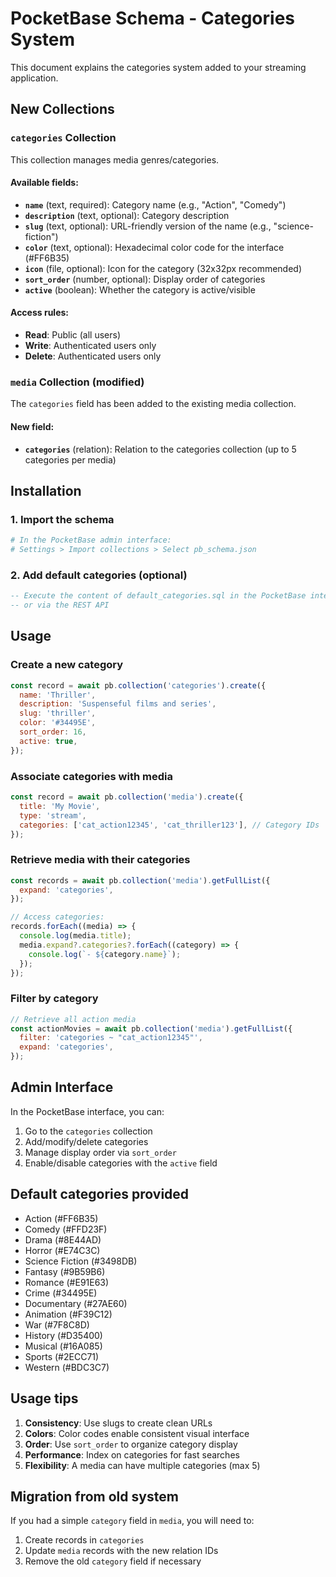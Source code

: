 # PocketBase Schema - Categories System

This document explains the categories system added to your streaming application.

## New Collections

### `categories` Collection

This collection manages media genres/categories.

#### Available fields:

- **`name`** (text, required): Category name (e.g., "Action", "Comedy")
- **`description`** (text, optional): Category description
- **`slug`** (text, optional): URL-friendly version of the name (e.g., "science-fiction")
- **`color`** (text, optional): Hexadecimal color code for the interface (#FF6B35)
- **`icon`** (file, optional): Icon for the category (32x32px recommended)
- **`sort_order`** (number, optional): Display order of categories
- **`active`** (boolean): Whether the category is active/visible

#### Access rules:

- **Read**: Public (all users)
- **Write**: Authenticated users only
- **Delete**: Authenticated users only

### `media` Collection (modified)

The `categories` field has been added to the existing media collection.

#### New field:

- **`categories`** (relation): Relation to the categories collection (up to 5 categories per media)

## Installation

### 1. Import the schema

```bash
# In the PocketBase admin interface:
# Settings > Import collections > Select pb_schema.json
```

### 2. Add default categories (optional)

```sql
-- Execute the content of default_categories.sql in the PocketBase interface
-- or via the REST API
```

## Usage

### Create a new category

```javascript
const record = await pb.collection('categories').create({
  name: 'Thriller',
  description: 'Suspenseful films and series',
  slug: 'thriller',
  color: '#34495E',
  sort_order: 16,
  active: true,
});
```

### Associate categories with media

```javascript
const record = await pb.collection('media').create({
  title: 'My Movie',
  type: 'stream',
  categories: ['cat_action12345', 'cat_thriller123'], // Category IDs
});
```

### Retrieve media with their categories

```javascript
const records = await pb.collection('media').getFullList({
  expand: 'categories',
});

// Access categories:
records.forEach((media) => {
  console.log(media.title);
  media.expand?.categories?.forEach((category) => {
    console.log(`- ${category.name}`);
  });
});
```

### Filter by category

```javascript
// Retrieve all action media
const actionMovies = await pb.collection('media').getFullList({
  filter: 'categories ~ "cat_action12345"',
  expand: 'categories',
});
```

## Admin Interface

In the PocketBase interface, you can:

1. Go to the `categories` collection
2. Add/modify/delete categories
3. Manage display order via `sort_order`
4. Enable/disable categories with the `active` field

## Default categories provided

- Action (#FF6B35)
- Comedy (#FFD23F)
- Drama (#8E44AD)
- Horror (#E74C3C)
- Science Fiction (#3498DB)
- Fantasy (#9B59B6)
- Romance (#E91E63)
- Crime (#34495E)
- Documentary (#27AE60)
- Animation (#F39C12)
- War (#7F8C8D)
- History (#D35400)
- Musical (#16A085)
- Sports (#2ECC71)
- Western (#BDC3C7)

## Usage tips

1. **Consistency**: Use slugs to create clean URLs
2. **Colors**: Color codes enable consistent visual interface
3. **Order**: Use `sort_order` to organize category display
4. **Performance**: Index on categories for fast searches
5. **Flexibility**: A media can have multiple categories (max 5)

## Migration from old system

If you had a simple `category` field in `media`, you will need to:

1. Create records in `categories`
2. Update `media` records with the new relation IDs
3. Remove the old `category` field if necessary
